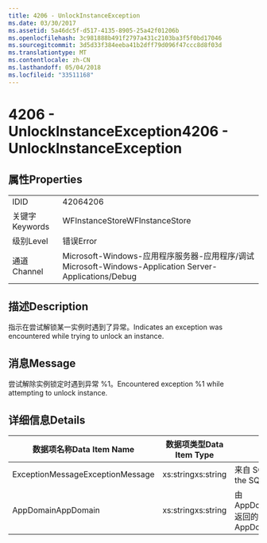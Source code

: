 ```yaml
---
title: 4206 - UnlockInstanceException
ms.date: 03/30/2017
ms.assetid: 5a46dc5f-d517-4135-8905-25a42f01206b
ms.openlocfilehash: 3c981888b491f2797a431c2103ba3f5f0bd17046
ms.sourcegitcommit: 3d5d33f384eeba41b2dff79d096f47ccc8d8f03d
ms.translationtype: MT
ms.contentlocale: zh-CN
ms.lasthandoff: 05/04/2018
ms.locfileid: "33511168"
---
```

# <a name="4206---unlockinstanceexception"></a><span data-ttu-id="5a257-102">4206 - UnlockInstanceException</span><span class="sxs-lookup"><span data-stu-id="5a257-102">4206 - UnlockInstanceException</span></span>
## <a name="properties"></a><span data-ttu-id="5a257-103">属性</span><span class="sxs-lookup"><span data-stu-id="5a257-103">Properties</span></span>  
  
|||  
|-|-|  
|<span data-ttu-id="5a257-104">ID</span><span class="sxs-lookup"><span data-stu-id="5a257-104">ID</span></span>|<span data-ttu-id="5a257-105">4206</span><span class="sxs-lookup"><span data-stu-id="5a257-105">4206</span></span>|  
|<span data-ttu-id="5a257-106">关键字</span><span class="sxs-lookup"><span data-stu-id="5a257-106">Keywords</span></span>|<span data-ttu-id="5a257-107">WFInstanceStore</span><span class="sxs-lookup"><span data-stu-id="5a257-107">WFInstanceStore</span></span>|  
|<span data-ttu-id="5a257-108">级别</span><span class="sxs-lookup"><span data-stu-id="5a257-108">Level</span></span>|<span data-ttu-id="5a257-109">错误</span><span class="sxs-lookup"><span data-stu-id="5a257-109">Error</span></span>|  
|<span data-ttu-id="5a257-110">通道</span><span class="sxs-lookup"><span data-stu-id="5a257-110">Channel</span></span>|<span data-ttu-id="5a257-111">Microsoft-Windows-应用程序服务器-应用程序/调试</span><span class="sxs-lookup"><span data-stu-id="5a257-111">Microsoft-Windows-Application Server-Applications/Debug</span></span>|  
  
## <a name="description"></a><span data-ttu-id="5a257-112">描述</span><span class="sxs-lookup"><span data-stu-id="5a257-112">Description</span></span>  
 <span data-ttu-id="5a257-113">指示在尝试解锁某一实例时遇到了异常。</span><span class="sxs-lookup"><span data-stu-id="5a257-113">Indicates an exception was encountered while trying to unlock an instance.</span></span>  
  
## <a name="message"></a><span data-ttu-id="5a257-114">消息</span><span class="sxs-lookup"><span data-stu-id="5a257-114">Message</span></span>  
 <span data-ttu-id="5a257-115">尝试解除实例锁定时遇到异常 %1。</span><span class="sxs-lookup"><span data-stu-id="5a257-115">Encountered exception %1 while attempting to unlock instance.</span></span>  
  
## <a name="details"></a><span data-ttu-id="5a257-116">详细信息</span><span class="sxs-lookup"><span data-stu-id="5a257-116">Details</span></span>  
  
|<span data-ttu-id="5a257-117">数据项名称</span><span class="sxs-lookup"><span data-stu-id="5a257-117">Data Item Name</span></span>|<span data-ttu-id="5a257-118">数据项类型</span><span class="sxs-lookup"><span data-stu-id="5a257-118">Data Item Type</span></span>|<span data-ttu-id="5a257-119">描述</span><span class="sxs-lookup"><span data-stu-id="5a257-119">Description</span></span>|  
|--------------------|--------------------|-----------------|  
|<span data-ttu-id="5a257-120">ExceptionMessage</span><span class="sxs-lookup"><span data-stu-id="5a257-120">ExceptionMessage</span></span>|<span data-ttu-id="5a257-121">xs:string</span><span class="sxs-lookup"><span data-stu-id="5a257-121">xs:string</span></span>|<span data-ttu-id="5a257-122">来自 SQL 异常的消息。</span><span class="sxs-lookup"><span data-stu-id="5a257-122">The message from the SQL exception.</span></span>|  
|<span data-ttu-id="5a257-123">AppDomain</span><span class="sxs-lookup"><span data-stu-id="5a257-123">AppDomain</span></span>|<span data-ttu-id="5a257-124">xs:string</span><span class="sxs-lookup"><span data-stu-id="5a257-124">xs:string</span></span>|<span data-ttu-id="5a257-125">由 AppDomain.CurrentDomain.FriendlyName 返回的字符串。</span><span class="sxs-lookup"><span data-stu-id="5a257-125">The string returned by AppDomain.CurrentDomain.FriendlyName.</span></span>|
